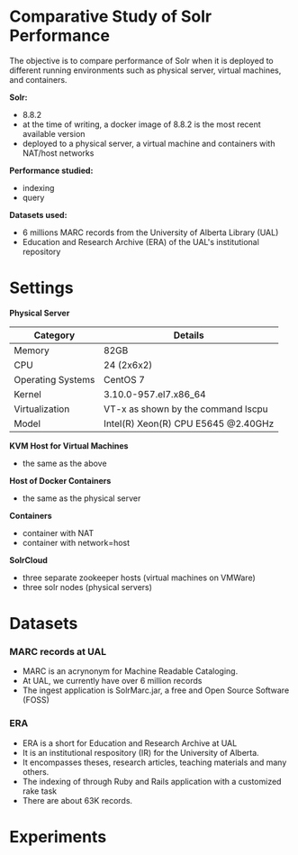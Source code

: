 # Comparative Study of Solr Performance

The objective is to compare performance of Solr when it is deployed to different running environments such as
physical server, virtual machines, and containers. 

**Solr:** 

   - 8.8.2
   - at the time of writing, a docker image of 8.8.2 is the most recent available version
   - deployed to a physical server, a virtual machine and containers with NAT/host networks

**Performance studied:**
   - indexing 
   - query

**Datasets used:**
  - 6 millions MARC records from the University of Alberta Library (UAL)
  - Education and Research Archive (ERA) of the UAL's institutional repository
  

    
 # Settings
 
**Physical Server**

  | Category | Details |
  |---|---|
  | Memory | 82GB |
  | CPU    | 24 (2x6x2)   |
  | Operating Systems | CentOS 7 |
  | Kernel | 3.10.0-957.el7.x86_64 |
  | Virtualization | VT-x as shown by the command lscpu|
  | Model|Intel(R) Xeon(R) CPU E5645 @2.40GHz|
 
 **KVM Host for Virtual Machines**
 - the same as the above

 **Host of Docker Containers**
 - the same as the physical server

**Containers**
 - container with NAT
 - container with network=host

 **SolrCloud**
 - three separate zookeeper hosts (virtual machines on VMWare)
 - three solr nodes (physical servers)
 
# Datasets

### MARC records at UAL

- MARC is an acrynonym for Machine Readable Cataloging.
- At UAL, we currently have over 6 million records
- The ingest application is SolrMarc.jar, a free and Open Source Software (FOSS)

### ERA 
- ERA is a short for Education and Research Archive at UAL
- It is an institutional respository (IR) for the University of Alberta.
- It encompasses theses, research articles, teaching materials and many others.
- The indexing of through Ruby and Rails application with a customized rake task
- There are about 63K records.

# Experiments



